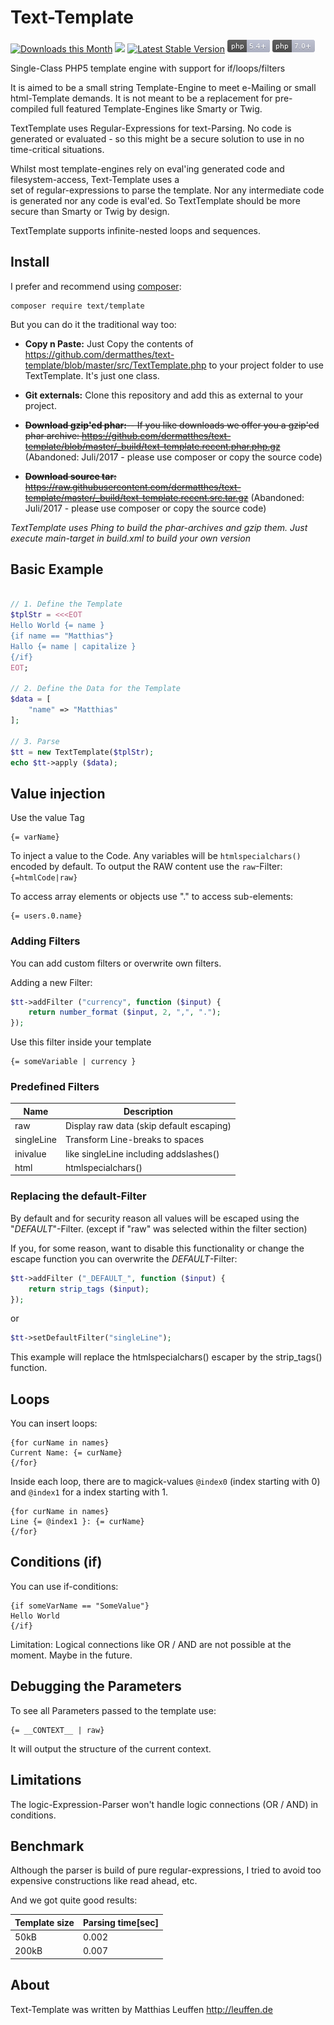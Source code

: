 # Text-Template

[![Downloads this Month](https://img.shields.io/packagist/dm/text/template.svg)](https://packagist.org/packages/text/template)
[<img src="https://travis-ci.org/dermatthes/text-template.svg">](https://travis-ci.org/dermatthes/text-template)
[![Latest Stable Version](https://poser.pugx.org/text/template/v/stable)](https://github.com/dermatthes/text-template/releases)
[![Supports PHP 5.4+](https://raw.githubusercontent.com/xp-framework/web/master/static/php-5_4plus.png)](http://php.net/)
[![Supports PHP 7.0+](https://raw.githubusercontent.com/xp-framework/web/master/static/php-7_0plus.png)](http://php.net/)


Single-Class PHP5 template engine with support for if/loops/filters

It is aimed to be a small string Template-Engine to meet e-Mailing or small html-Template demands. It is not meant
to be a replacement for pre-compiled full featured Template-Engines like Smarty or Twig.

TextTemplate uses Regular-Expressions for text-Parsing. No code is generated or evaluated - so this might
be a secure solution to use in no time-critical situations.

Whilst most template-engines rely on eval'ing generated code and filesystem-access, Text-Template uses a  
set of regular-expressions to parse the template. Nor any intermediate code is generated nor any 
code is eval'ed. So TextTemplate should be more secure than Smarty or Twig by design.

TextTemplate supports infinite-nested loops and sequences.

## Install

I prefer and recommend using [composer](http://getcomposer.com):

```
composer require text/template
```

But you can do it the traditional way too:

* __Copy n Paste:__ Just Copy the contents of <https://github.com/dermatthes/text-template/blob/master/src/TextTemplate.php> to your project folder to
use TextTemplate. It's just one class.

* __Git externals:__ Clone this repository and add this as external to your project.

* ~~__Download gzip'ed phar:__-- If you like downloads we offer you a gzip'ed phar archive: <https://github.com/dermatthes/text-template/blob/master/_build/text-template.recent.phar.php.gz>~~ (Abandoned: Juli/2017 - please use composer or copy the source code)

* ~~__Download source tar:__ <https://raw.githubusercontent.com/dermatthes/text-template/master/_build/text-template.recent.src.tar.gz>~~ (Abandoned: Juli/2017 - please use composer or copy the source code)

_TextTemplate uses Phing to build the phar-archives and gzip them. Just execute main-target in build.xml to build your own version_


## Basic Example
```php

// 1. Define the Template
$tplStr = <<<EOT
Hello World {= name }
{if name == "Matthias"}
Hallo {= name | capitalize }
{/if}
EOT;

// 2. Define the Data for the Template
$data = [
    "name" => "Matthias"
];

// 3. Parse
$tt = new TextTemplate($tplStr);
echo $tt->apply ($data);
```



## Value injection

Use the value Tag
```
{= varName}
```

To inject a value to the Code. Any variables will be ```htmlspecialchars()``` encoded by default. To
output the RAW content use the ```raw```-Filter: ```{=htmlCode|raw}```

To access array elements or objects use "." to access sub-elements:
 
 ```
 {= users.0.name}
 ```
 


### Adding Filters

You can add custom filters or overwrite own filters.

Adding a new Filter:

```php
$tt->addFilter ("currency", function ($input) {
    return number_format ($input, 2, ",", ".");
});
```

Use this filter inside your template

```
{= someVariable | currency }
```

### Predefined Filters

| Name           | Description                                |
|----------------|--------------------------------------------|
| raw            | Display raw data (skip default escaping)   |
| singleLine     | Transform Line-breaks to spaces            |
| inivalue       | like singleLine including addslashes()     |
| html           | htmlspecialchars()                         |


### Replacing the default-Filter
By default and for security reason all values will be escaped using the "_DEFAULT_"-Filter. (except if
"raw" was selected within the filter section)

If you, for some reason, want to disable this functionality or change the escape function you can 
overwrite the _DEFAULT_-Filter:

```php
$tt->addFilter ("_DEFAULT_", function ($input) {
    return strip_tags ($input);
});
```

or

```php
$tt->setDefaultFilter("singleLine");
```

This example will replace the htmlspecialchars() escaper by the strip_tags() function.

## Loops

You can insert loops:

```
{for curName in names}
Current Name: {= curName}
{/for}
```

Inside each loop, there are to magick-values ```@index0``` (index starting with 0) and ```@index1``` for a
index starting with 1.

```
{for curName in names}
Line {= @index1 }: {= curName}
{/for}
```


## Conditions (if)

You can use if-conditions:

```
{if someVarName == "SomeValue"}
Hello World
{/if}
```

Limitation: Logical connections like OR / AND are not possible at the moment. Maybe in the future.


## Debugging the Parameters

To see all Parameters passed to the template use:

```
{= __CONTEXT__ | raw}
```

It will output the structure of the current context.


## Limitations

The logic-Expression-Parser won't handle logic connections (OR / AND) in conditions.

## Benchmark

Although the parser is build of pure regular-expressions, I tried to avoid too expensive constructions like
read ahead, etc.

And we got quite good results: 

| Template size | Parsing time[sec] |
|---------------|-------------------|
| 50kB          | 0.002             |
| 200kB         | 0.007             |



## About
Text-Template was written by Matthias Leuffen <http://leuffen.de>

